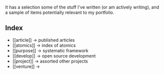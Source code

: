 It has a selection some of the stuff I've written (or am actively writing), and a sample of items potentially relevant to my portfolio. 

## Index
- [[article]] -> published articles
- [[atomics]] -> index of atomics
- [[purpose]] -> systematic framework
- [[develop]] -> open source development
- [[project]] -> assorted other projects
- [[venture]] -> 
